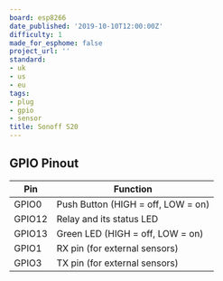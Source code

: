 ```yaml
---
board: esp8266
date_published: '2019-10-10T12:00:00Z'
difficulty: 1
made_for_esphome: false
project_url: ''
standard:
- uk
- us
- eu
tags:
- plug
- gpio
- sensor
title: Sonoff S20
---
```


## GPIO Pinout

| Pin    | Function                           |
| ------ | ---------------------------------- |
| GPIO0  | Push Button (HIGH = off, LOW = on) |
| GPIO12 | Relay and its status LED           |
| GPIO13 | Green LED (HIGH = off, LOW = on)   |
| GPIO1  | RX pin (for external sensors)      |
| GPIO3  | TX pin (for external sensors)      |